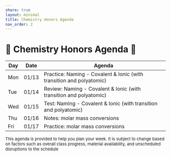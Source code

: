 ```yaml
---
share: true
layout: minimal
title: Chemistry Honors Agenda
nav_order: 2
---
```

# 🧪 Chemistry Honors Agenda 🥽

| Day | Date  | Agenda                                                               |
| --- | ----- | -------------------------------------------------------------------- |
| Mon | 01/13 | Practice: Naming - Covalent & Ionic (with transition and polyatomic) |
| Tue | 01/14 | Review: Naming - Covalent & Ionic (with transition and polyatomic)   |
| Wed | 01/15 | Test: Naming - Covalent & Ionic (with transition and polyatomic)     |
| Thu | 01/16 | Notes: molar mass conversions                                        |
| Fri | 01/17 | Practice: molar mass conversions                                     | 

<p style="font-size: small">
This agenda is provided to help you plan your week. It is subject to change based on factors such as overall class progress, material availability, and unscheduled disruptions to the schedule
</p>

